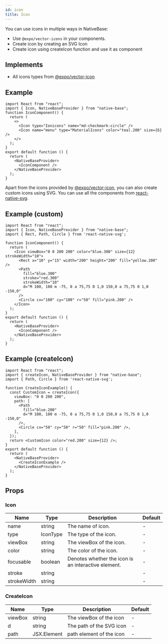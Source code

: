 ```yaml
---
id: icon
title: Icon
---
```


You can use icons in multiple ways in NativeBase:

- Use `@expo/vector-icons` in your components.
- Create icon by creating an SVG Icon
- Create icon using createIcon function and use it as component

## Implements

- All icons types from [@expo/vector-icon](https://github.com/expo/vector-icons)

## Example

```SnackPlayer name=Icon%20Example
import React from "react";
import { Icon, NativeBaseProvider } from "native-base";
function IconComponent() {
  return (
    <>
      <Icon type="Ionicons" name="md-checkmark-circle" />
      <Icon name="menu" type="MaterialIcons" color="teal.200" size={6} />
    </>
  );
}
export default function () {
  return (
    <NativeBaseProvider>
      <IconComponent />
    </NativeBaseProvider>
  );
}
```

Apart from the icons provided by [@expo/vector-icon](https://github.com/expo/vector-icons), you can also create custom icons using SVG. You can use all the components from [react-native-svg](https://github.com/react-native-svg/react-native-svg).

## Example (custom)

```SnackPlayer name=Icon%20Example (custom)
import React from "react";
import { Icon, NativeBaseProvider } from "native-base";
import { Rect, Path, Circle } from 'react-native-svg';

function IconComponent() {
  return (
    <Icon viewBox="0 0 200 200" color="blue.300" size={12} strokeWidth="10">
      <Rect x="10" y="15" width="200" height="200" fill="yellow.200" />
      <Path
        fill="blue.300"
        stroke="red.300"
        strokeWidth="10"
        d="M 100, 100 m -75, 0 a 75,75 0 1,0 150,0 a 75,75 0 1,0 -150,0"
      />
      <Circle cx="100" cy="100" r="50" fill="pink.200" />
    </Icon>
  );
}
export default function () {
  return (
    <NativeBaseProvider>
      <IconComponent />
    </NativeBaseProvider>
  );
}
```

## Example (createIcon)

```SnackPlayer name=Icon%20Example (createIcon)
import React from "react";
import { createIcon, NativeBaseProvider } from "native-base";
import { Path, Circle } from 'react-native-svg';

function CreateIconExample() {
  const CustomIcon = createIcon({
    viewBox: "0 0 200 200",
    path: [
      <Path
        fill="blue.200"
        d="M 100, 100 m -75, 0 a 75,75 0 1,0 150,0 a 75,75 0 1,0 -150,0"
      />,
      <Circle cx="50" cy="50" r="50" fill="pink.200" />,
    ],
  });
  return <CustomIcon color="red.200" size={12} />;
}
export default function () {
  return (
    <NativeBaseProvider>
      <CreateIconExample />
    </NativeBaseProvider>
  );
}
```

## Props

### Icon

| Name        | Type     | Description                                         | Default |
| ----------- | -------- | --------------------------------------------------- | ------- |
| name        | string   | The name of icon.                                   | -       |
| type        | IconType | The type of the icon.                               | -       |
| viewBox     | string   | The viewBox of the icon.                            | -       |
| color       | string   | The color of the icon.                              | -       |
| focusable   | boolean  | Denotes whether the icon is an interactive element. | -       |
| stroke      | string   |                                                     | -       |
| strokeWidth | string   |                                                     | -       |

### CreateIcon

| Name    | Type        | Description              | Default |
| ------- | ----------- | ------------------------ | ------- |
| viewBox | string      | The viewBox of the icon  | -       |
| d       | string      | The path of the SVG icon | -       |
| path    | JSX.Element | path element of the icon | -       |
